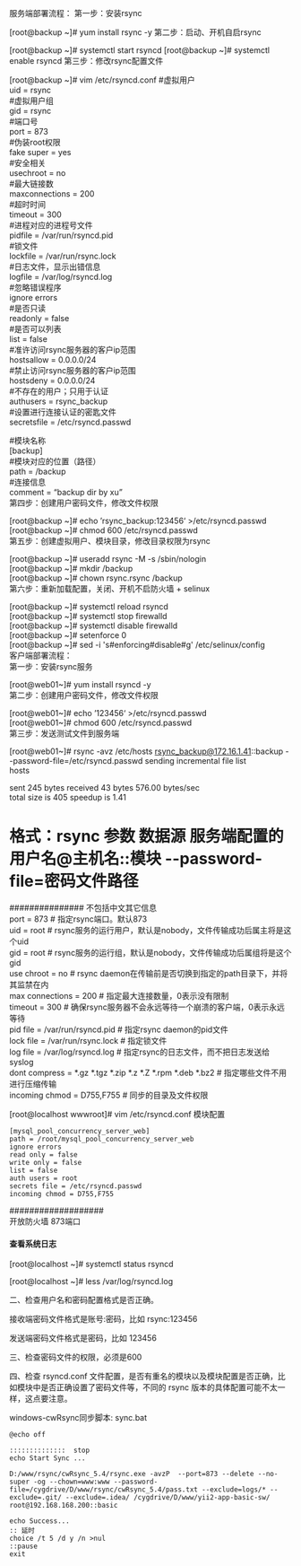 服务端部署流程：
第一步：安装rsync

[root@backup ~]# yum install rsync -y 
第二步：启动、开机自启rsync

[root@backup ~]# systemctl start rsyncd
[root@backup ~]# systemctl enable rsyncd
第三步：修改rsync配置文件

[root@backup ~]# vim /etc/rsyncd.conf
#虚拟用户   
uid = rsync   
#虚拟用户组   
gid = rsync   
#端口号   
port = 873   
#伪装root权限   
fake super = yes   
#安全相关   
usechroot = no   
#最大链接数   
maxconnections = 200   
#超时时间   
timeout = 300   
#进程对应的进程号文件   
pidfile = /var/run/rsyncd.pid   
#锁文件   
lockfile = /var/run/rsync.lock   
#日志文件，显示出错信息   
logfile = /var/log/rsyncd.log   
#忽略错误程序   
ignore errors   
#是否只读   
readonly = false   
#是否可以列表   
list = false   
#准许访问rsync服务器的客户ip范围      
hostsallow = 0.0.0.0/24   
#禁止访问rsync服务器的客户ip范围   
hostsdeny = 0.0.0.0/24   
#不存在的用户；只用于认证   
authusers = rsync_backup   
#设置进行连接认证的密匙文件   
secretsfile = /etc/rsyncd.passwd   
 
#模块名称   
[backup]   
#模块对应的位置（路径）   
path = /backup   
#连接信息   
comment = “backup dir by xu”   
第四步：创建用户密码文件，修改文件权限   
   
[root@backup ~]# echo ’rsync_backup:123456‘ >/etc/rsyncd.passwd   
[root@backup ~]# chmod 600 /etc/rsyncd.passwd   
第五步：创建虚拟用户、模块目录，修改目录权限为rsync   
   
[root@backup ~]# useradd rsync -M -s /sbin/nologin    
[root@backup ~]# mkdir /backup   
[root@backup ~]# chown rsync.rsync /backup   
第六步：重新加载配置，关闭、开机不启防火墙 + selinux   
   
[root@backup ~]# systemctl reload rsyncd   
[root@backup ~]# systemctl stop firewalld   
[root@backup ~]# systemctl disable firewalld   
[root@backup ~]# setenforce 0   
[root@backup ~]# sed -i 's#enforcing#disable#g' /etc/selinux/config   
客户端部署流程：   
第一步：安装rsync服务   

[root@web01~]# yum install rsyncd -y    
第二步：创建用户密码文件，修改文件权限   

[root@web01~]# echo ’123456‘ >/etc/rsyncd.passwd   
[root@web01~]# chmod 600 /etc/rsyncd.passwd   
第三步：发送测试文件到服务端   

[root@web01~]# rsync -avz /etc/hosts rsync_backup@172.16.1.41::backup --password-file=/etc/rsyncd.passwd
sending incremental file list   
hosts   
 
sent 245 bytes  received 43 bytes  576.00 bytes/sec   
total size is 405  speedup is 1.41   
 
# 格式：rsync 参数 数据源  服务端配置的用户名@主机名::模块 --password-file=密码文件路径   


############### 不包括中文其它信息   
port = 873								# 指定rsync端口。默认873   
uid = root								# rsync服务的运行用户，默认是nobody，文件传输成功后属主将是这个uid   
gid = root								# rsync服务的运行组，默认是nobody，文件传输成功后属组将是这个gid   
use chroot = no							# rsync daemon在传输前是否切换到指定的path目录下，并将其监禁在内   
max connections = 200					# 指定最大连接数量，0表示没有限制   
timeout = 300							# 确保rsync服务器不会永远等待一个崩溃的客户端，0表示永远等待   
pid file = /var/run/rsyncd.pid			# 指定rsync daemon的pid文件   
lock file = /var/run/rsync.lock			# 指定锁文件   
log file = /var/log/rsyncd.log			# 指定rsync的日志文件，而不把日志发送给syslog   
dont compress = *.gz *.tgz *.zip *.z *.Z *.rpm *.deb *.bz2  # 指定哪些文件不用进行压缩传输   
incoming chmod = D755,F755              # 同步的目录及文件权限

[root@localhost wwwroot]# vim /etc/rsyncd.conf  模块配置
```text
[mysql_pool_concurrency_server_web]   
path = /root/mysql_pool_concurrency_server_web   
ignore errors   
read only = false   
write only = false   
list = false   
auth users = root   
secrets file = /etc/rsyncd.passwd   
incoming chmod = D755,F755
```

###################   
开放防火墙 873端口   


#### 查看系统日志
[root@localhost ~]# systemctl status rsyncd   
   
[root@localhost ~]# less /var/log/rsyncd.log   

   
二、检查用户名和密码配置格式是否正确。   
   
接收端密码文件格式是账号:密码，比如 rsync:123456   
   
发送端密码文件格式是密码，比如 123456   

三、检查密码文件的权限，必须是600   
   
四、检查 rsyncd.conf 文件配置，是否有重名的模块以及模块配置是否正确，比如模块中是否正确设置了密码文件等，不同的 rsync 版本的具体配置可能不太一样，这点要注意。


windows-cwRsync同步脚本: sync.bat
```text
@echo off

::::::::::::::  stop
echo Start Sync ...

D:/www/rsync/cwRsync_5.4/rsync.exe -avzP  --port=873 --delete --no-super -og --chown=www:www --password-file=/cygdrive/D/www/rsync/cwRsync_5.4/pass.txt --exclude=logs/* --exclude=.git/ --exclude=.idea/ /cygdrive/D/www/yii2-app-basic-sw/ root@192.168.168.200::basic

echo Success...
:: 延时
choice /t 5 /d y /n >nul
::pause
exit
```